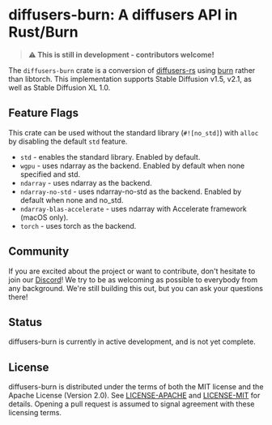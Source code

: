# diffusers-burn: A diffusers API in Rust/Burn

> **⚠️ This is still in development - contributors welcome!**

The `diffusers-burn` crate is a conversion of [diffusers-rs](https://github.com/LaurentMazare/diffusers-rs) using [burn](https://github.com/burn-rs/burn) rather than libtorch. This implementation supports Stable Diffusion v1.5, v2.1, as well as Stable Diffusion XL 1.0.

## Feature Flags

This crate can be used without the standard library (`#![no_std]`) with `alloc` by disabling
the default `std` feature.

* `std` - enables the standard library. Enabled by default.
* `wgpu` - uses ndarray as the backend. Enabled by default when none specified and std.
* `ndarray` - uses ndarray as the backend.
* `ndarray-no-std` - uses ndarray-no-std as the backend. Enabled by default when none and no_std.
* `ndarray-blas-accelerate` - uses ndarray with Accelerate framework (macOS only).
* `torch` - uses torch as the backend.

## Community

If you are excited about the project or want to contribute, don't hesitate to join our [Discord](https://discord.gg/UHtSgF6j5J)!
We try to be as welcoming as possible to everybody from any background. We're still building this out, but you can ask your questions there!

## Status

diffusers-burn is currently in active development, and is not yet complete.

## License

diffusers-burn is distributed under the terms of both the MIT license and the Apache License (Version 2.0).
See [LICENSE-APACHE](./LICENSE-APACHE) and [LICENSE-MIT](./LICENSE-MIT) for details. Opening a pull
request is assumed to signal agreement with these licensing terms.
